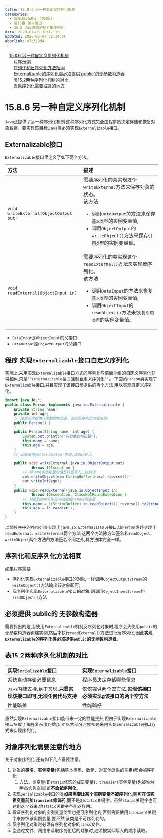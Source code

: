 ```yaml
---
title: 15.8.6 另一种自定义序列化机制
categories: 
  - 疯狂Java讲义 (第4版)
  - 第15章 输入输出
  - 15.8 Java9改进的对象序列化
date: 2020-01-05 10:17:33
updated: 2020-02-07 01:34:56
abbrlink: e7c339d4
---
```

<div id='my_toc'><a href="/JavaReadingNotes/e7c339d4/#15-8-6-另一种自定义序列化机制" class="header_1">15.8.6 另一种自定义序列化机制</a>&nbsp;<br><a href="/JavaReadingNotes/e7c339d4/#程序示例" class="header_2">程序示例</a>&nbsp;<br><a href="/JavaReadingNotes/e7c339d4/#序列化和反序列化方法相同" class="header_2">序列化和反序列化方法相同</a>&nbsp;<br><a href="/JavaReadingNotes/e7c339d4/#Externalizable的序列化类必须提供-public-的无参数构造器" class="header_2">Externalizable的序列化类必须提供`public`的无参数构造器</a>&nbsp;<br><a href="/JavaReadingNotes/e7c339d4/#表15-2两种序列化机制的对比" class="header_2">表15.2两种序列化机制的对比</a>&nbsp;<br><a href="/JavaReadingNotes/e7c339d4/#对象序列化需要注意的地方" class="header_2">对象序列化需要注意的地方</a>&nbsp;<br></div>
<style>.header_1{margin-left: 1em;}.header_2{margin-left: 2em;}.header_3{margin-left: 3em;}.header_4{margin-left: 4em;}.header_5{margin-left: 5em;}.header_6{margin-left: 6em;}</style>
<!--more-->
<script>if (navigator.platform.search('arm')==-1){document.getElementById('my_toc').style.display = 'none';}var e,p = document.getElementsByTagName('p');while (p.length>0) {e = p[0];e.parentElement.removeChild(e);}</script>

<!--end-->
# 15.8.6 另一种自定义序列化机制
`Java`还提供了另一种序列化机制,这种序列化方式完全由程序员决定存储和恢复对象数据。要实现该目标,`Java`类必须实现`Externalizable`接口。

## Externalizable接口
`Externalizable`接口里定义了如下两个方法。

|方法|描述|
|:--|:--|
|`void writeExternal(ObjectOutput out)`|需要序列化的类实现这个`writeExternal`方法来保存对象的状态。<br>该方法<ul><li>调用`DataOutput`的方法来保存`基本类型`的实例变量值,</li><li>调用`ObjectOutput`的`writeObject()`方法来保存`引用类型`的实例变量值。</li></ul>|
|`void readExternal(ObjectInput in)`|需要序列化的类实现这个`readExternal()`方法来实现反序列化。<br>该方法<ul><li>调用`DataInput`的方法来恢复`基本类型`的实例变量值,</li><li>调用`ObjectInput`的`readObject()`方法来恢复`引用类型`的实例变量值。</li></ul>|

- `DataInput`是`ObjectInput`的父接口
- `DataOutput`是`ObjectOutput`的父接口

## 程序 实现`Externalizable`接口自定义序列化
实际上,采用实现`Externalizable`接口方式的序列化与前面介绍的自定义序列化非常相似,只是**`Externalizable`接口强制自定义序列化**。
下面的`Person`类实现了`Externalizable`接口,并且实现了该接口里提供的两个方法,用以实现自定义序列化。
```java
import java.io.*;
public class Person implements java.io.Externalizable {
    private String name;
    private int age;
    // 注意必须提供无参数的构造器，否则反序列化时会失败。
    public Person() {
    }
    public Person(String name, int age) {
        System.out.println("有参数的构造器");
        this.name = name;
        this.age = age;
    }
    // 此处省略getter和setter方法,请自己补上

    public void writeExternal(java.io.ObjectOutput out) 
            throws IOException {
        // 将name实例变量的值反转后写入二进制流
        out.writeObject(new StringBuffer(name).reverse());
        out.writeInt(age);
    }
    public void readExternal(java.io.ObjectInput in) 
            throws IOException, ClassNotFoundException {
        // 将读取的字符串反转后赋给name实例变量
        this.name = ((StringBuffer) in.readObject()).reverse().toString();
        this.age = in.readInt();
    }
}
```
上面程序中的`Person`类实现了`java.io.Externalizable`接口,该`Person`类还实现了`readExternal`、`writeExternal`两个方法,这两个方法除方法签名和`readObject`、`writeObject`两个方法的方法签名不同之外,其方法体完全一样。

## 序列化和反序列化方法相同
如果程序需要
- 序列化实现`Externalizable`接口的对象,一样调用`ObjectOutputStream`的`writeObject()`方法输出该对象即可;
- 反序列化实现`Externalizable`接口的对象,则调用`ObjectInputStream`的`readObject()`方法

## 必须提供 public的 无参数构造器
需要指出的是,当使用`Externalizable`机制反序列化对象时,程序会先使用`public`的无参数构造器创建实例,然后才执行`readExternal()`方法进行反序列化,因此**实现`Externalizable`的序列化类必须提供`public`的无参数构造器**。

## 表15.2两种序列化机制的对比

|实现`Serializable`接口|实现`Externalizable`接口|
|:---|:---|
|系统自动存储必要信息|程序员决定存储哪些信息|
|`Java`内建支持,易于实现,**只需实现该接口即可,无须任何代码支持**|仅仅提供两个空方法,**实现该接口必须实现g该接口的两个空方法**|
|性能略差|性能略好|

虽然实现`Externalizable`接口能带来一定的性能提升,但由于实现`Externalizable`接口导致了编程复杂度的增加,所以大部分时候都是采用实现`Serializable`接口方式来实现序列化。
## 对象序列化需要注意的地方
关于对象序列化,还有如下几点需要注意。
1. 对象的**类名**、**实例变量**(包括基本类型、数组、对其他对象的引用)都会被序列化;
   1. 方法、类变量(即`static`修饰的成员变量)、`transient`实例变量(也被称为瞬态实例变量)都**不会被序列化**。
2. 实现`Serializable`接口的类**如果需要让某个实例变量不被序列化,则可在该实例变量前加`transient`修饰符**,而不是加`static`关键字。虽然`static`关键字也可达到这个效果,但`static`关键字不能这样用。
3. 保证序列化对象的实例变量类型也是可序列化的,否则需要使用`transient`关键字来修饰该实例变量,要不然,该类是不可序列化的。
4. 反序列化对象时必须有序列化对象的`class`文件。
5. 当通过文件、网络来读取序列化后的对象时,必须按实际写入的顺序读取。
